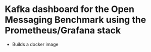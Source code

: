 # Kafka dashboard for the Open Messaging Benchmark using the Prometheus/Grafana stack

- Builds a docker image
